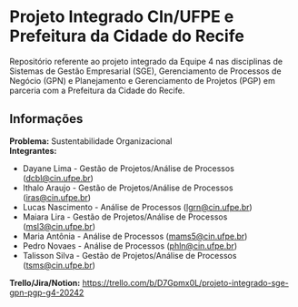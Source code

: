 # Projeto Integrado CIn/UFPE e Prefeitura da Cidade do Recife
Repositório referente ao projeto integrado da Equipe 4 nas disciplinas de Sistemas de Gestão Empresarial (SGE), Gerenciamento de Processos de Negócio (GPN) e Planejamento e Gerenciamento de Projetos (PGP) em parceria com a Prefeitura da Cidade do Recife.

## Informações
**Problema:** Sustentabilidade Organizacional</br>
**Integrantes:** 
+ Dayane Lima - Gestão de Projetos/Análise de Processos (dcbl@cin.ufpe.br)
+ Ithalo Araujo - Gestão de Projetos/Análise de Processos (iras@cin.ufpe.br)
+ Lucas Nascimento - Análise de Processos (lgrn@cin.ufpe.br)
+ Maiara Lira - Gestão de Projetos/Análise de Processos (msl3@cin.ufpe.br)
+ Maria Antônia - Análise de Processos (mams5@cin.ufpe.br)
+ Pedro Novaes - Análise de Processos (phln@cin.ufpe.br)
+ Talisson Silva - Gestão de Projetos/Análise de Processos (tsms@cin.ufpe.br)
  
**Trello/Jira/Notion:** https://trello.com/b/D7Gpmx0L/projeto-integrado-sge-gpn-pgp-g4-20242</br>

